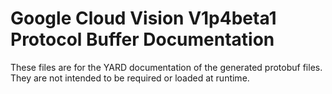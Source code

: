 # Google Cloud Vision V1p4beta1 Protocol Buffer Documentation

These files are for the YARD documentation of the generated protobuf files.
They are not intended to be required or loaded at runtime.
